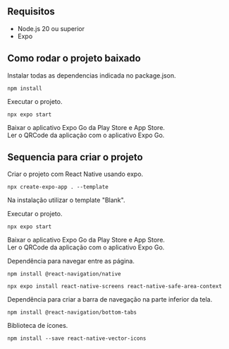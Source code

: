 ## Requisitos

* Node.js 20 ou superior
* Expo

## Como rodar o projeto baixado

Instalar todas as dependencias indicada no package.json.
```
npm install
```

Executar o projeto.
```
npx expo start
```

Baixar o aplicativo Expo Go da Play Store e App Store.<br>
Ler o QRCode da aplicação com o aplicativo Expo Go.<br>


## Sequencia para criar o projeto

Criar o projeto com React Native usando expo.
```
npx create-expo-app . --template
```

Na instalação utilizar o template "Blank".

Executar o projeto.
```
npx expo start
```

Baixar o aplicativo Expo Go da Play Store e App Store.<br>
Ler o QRCode da aplicação com o aplicativo Expo Go.<br>

Dependência para navegar entre as página.
```
npm install @react-navigation/native
```
```
npx expo install react-native-screens react-native-safe-area-context
```

Dependência para criar a barra de navegação na parte inferior da tela.
```
npm install @react-navigation/bottom-tabs
```

Biblioteca de ícones.
```
npm install --save react-native-vector-icons
```

